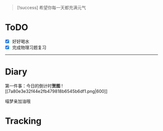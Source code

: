> [!success] 希望你每一天都充满元气
# ToDO
- [x] 好好喝水
- [x] 完成物理习题复习
---

# Diary
第一件事：今日的倒计时**贺图**
![[7a80e3e32f44e2fb479818b6545b6df1.png|600]]

喵梦亲加油哦


# Tracking







